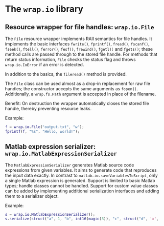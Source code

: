 # The `wrap.io` library

## Resource wrapper for file handles: `wrap.io.File`

The `File` resource wrapper implements RAII semantics for file handles.  It
implements the basic interfaces `fwrite()`, `fprintf()`, `fread()`, `fscanf()`,
`fseek()`, `ftell()`, `ferror()`, `feof()`, `frewind()`, `fgetl()` and
`fgets()`; these method calls are passed through to the stored file handle.
For methods that return status information, `File` checks the status flag and
throws `wrap.io.IoError` if an error is detected.

In addition to the basics, the `fileread()` method is provided.

The `File` class can be used almost as a drop-in replacement for raw file
handles; the constructor accepts the same arguments as `fopen()`.
Additionally, a `wrap.fs.Path` argument is accepted in place of the filename.

Benefit: On destruction the wrapper automatically closes the stored file
handle, thereby preventing resource leaks.

Example:
```matlab
f = wrap.io.File("output.txt", "w");
fprintf(f, "%s", "Hello, world!");
```

## Matlab expression serializer: `wrap.io.MatlabExpressionSerializer`

The `MatlabExpressionSerializer` generates Matlab source code expressions from
given variables.  It aims to generate code that reproduces the input data
exactly.  In contrast to `matlab.io.saveVariablesToScript`, only a single
Matlab expression is generated.  Support is limited to basic Matlab types;
handle classes cannot be handled.  Support for custom value classes can be
added by implementing additional serialization interfaces and adding them to a
serializer object.

Example:
```matlab
s = wrap.io.MatlabExpressionSerializer();
s.serialize(struct("a", 1, "b", int16(magic(3)), "c", struct("d", 'x', "e", pi)))
```
